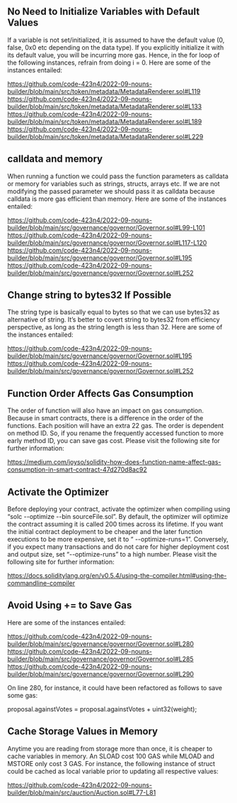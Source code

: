## No Need to Initialize Variables with Default Values
If a variable is not set/initialized, it is assumed to have the default value (0, false, 0x0 etc depending on the data type). If you explicitly initialize it with its default value, you will be incurring more gas. Hence, in the for loop of the following instances, refrain from doing i = 0. Here are some of the instances entailed:

https://github.com/code-423n4/2022-09-nouns-builder/blob/main/src/token/metadata/MetadataRenderer.sol#L119
https://github.com/code-423n4/2022-09-nouns-builder/blob/main/src/token/metadata/MetadataRenderer.sol#L133
https://github.com/code-423n4/2022-09-nouns-builder/blob/main/src/token/metadata/MetadataRenderer.sol#L189
https://github.com/code-423n4/2022-09-nouns-builder/blob/main/src/token/metadata/MetadataRenderer.sol#L229

## calldata and memory
When running a function we could pass the function parameters as calldata or memory for variables such as strings, structs, arrays etc. If we are not modifying the passed parameter we should pass it as calldata because calldata is more gas efficient than memory. Here are some of the instances entailed:

https://github.com/code-423n4/2022-09-nouns-builder/blob/main/src/governance/governor/Governor.sol#L99-L101
https://github.com/code-423n4/2022-09-nouns-builder/blob/main/src/governance/governor/Governor.sol#L117-L120
https://github.com/code-423n4/2022-09-nouns-builder/blob/main/src/governance/governor/Governor.sol#L195
https://github.com/code-423n4/2022-09-nouns-builder/blob/main/src/governance/governor/Governor.sol#L252

## Change string to bytes32 If Possible
The string type is basically equal to bytes so that we can use bytes32 as alternative of string. It’s better to covert string to bytes32 from efficiency perspective, as long as the string length is less than 32. Here are some of the instances entailed:

https://github.com/code-423n4/2022-09-nouns-builder/blob/main/src/governance/governor/Governor.sol#L195
https://github.com/code-423n4/2022-09-nouns-builder/blob/main/src/governance/governor/Governor.sol#L252

## Function Order Affects Gas Consumption
The order of function will also have an impact on gas consumption. Because in smart contracts, there is a difference in the order of the functions. Each position will have an extra 22 gas. The order is dependent on method ID. So, if you rename the frequently accessed function to more early method ID, you can save gas cost. Please visit the following site for further information:

https://medium.com/joyso/solidity-how-does-function-name-affect-gas-consumption-in-smart-contract-47d270d8ac92

## Activate the Optimizer
Before deploying your contract, activate the optimizer when compiling using “solc --optimize --bin sourceFile.sol”. By default, the optimizer will optimize the contract assuming it is called 200 times across its lifetime. If you want the initial contract deployment to be cheaper and the later function executions to be more expensive, set it to “ --optimize-runs=1”. Conversely, if you expect many transactions and do not care for higher deployment cost and output size, set “--optimize-runs” to a high number. Please visit the following site for further information:

https://docs.soliditylang.org/en/v0.5.4/using-the-compiler.html#using-the-commandline-compiler

## Avoid Using += to Save Gas
Here are some of the instances entailed:

https://github.com/code-423n4/2022-09-nouns-builder/blob/main/src/governance/governor/Governor.sol#L280
https://github.com/code-423n4/2022-09-nouns-builder/blob/main/src/governance/governor/Governor.sol#L285
https://github.com/code-423n4/2022-09-nouns-builder/blob/main/src/governance/governor/Governor.sol#L290

On line 280, for instance, it could have been refactored as follows to save some gas:

proposal.againstVotes = proposal.againstVotes + uint32(weight);

## Cache Storage Values in Memory

Anytime you are reading from storage more than once, it is cheaper to cache variables in memory. An SLOAD cost 100 GAS while MLOAD and MSTORE only cost 3 GAS. For instance, the following instance of struct could be cached as local variable prior to updating all respective values:

https://github.com/code-423n4/2022-09-nouns-builder/blob/main/src/auction/Auction.sol#L77-L81
